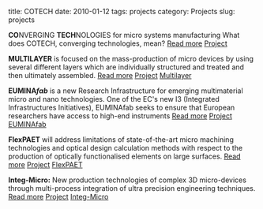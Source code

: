title: COTECH
date: 2010-01-12
tags: projects
category: Projects
slug: projects

<strong>CO</strong>NVERGING <strong>TECH</strong>NOLOGIES for micro systems manufacturing What does COTECH, converging technologies, mean? <a href="/node/18">Read more</a> <a href="/tag/project" class="tag">Project</a>

<strong>MULTILAYER</strong> is focused on the mass-production of micro devices by using several different layers which are individually structured and treated and then ultimately assembled. <a href="/node/19">Read more</a> <a href="/tag/project" class="tag" class="tag">Project</a> <a href="/tag/Multilayer" class="tag">Multilayer</a>

<strong>EUMINA<em>fab</em></strong> is a new Research Infrastructure for emerging multimaterial micro and nano technologies. One of the EC's new I3 (Integrated Infrastructures Initiatives), EUMINAfab seeks to ensure that European researchers have access to high-end instruments <a href="/node/21">Read more</a> <a href="/tag/project" class="tag" class="tag">Project</a> <a href="/tag/EUMINAfab" class="tag">EUMINAfab</a>

<strong>FlexPAET</strong> will address limitations of state-of-the-art micro machining technologies and optical design calculation methods with respect to the production of optically functionalised elements on large surfaces. <a href="/node/20">Read more</a> <a href="/tag/project" class="tag" class="tag">Project</a> <a href="/tag/FlexPAET" class="tag">FlexPAET</a>

<strong>Integ-Micro:</strong> New production technologies of complex 3D micro-devices through multi-process integration of ultra precision engineering techniques. <a href="./Integ-Micro.html">Read more</a> <a href="/tag/project" class="tag">Project</a> <a href="/tag/integ-micro" class="tag">Integ-Micro</a>



